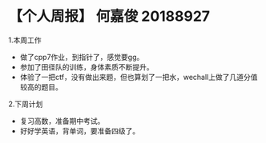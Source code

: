 # 【个人周报】 何嘉俊 20188927


1.本周工作
  * 做了cpp7作业，到指针了，感觉要gg。
  * 参加了田径队的训练，身体素质不断提升。
  * 体验了一把ctf，没有做出来题，但也算划了一把水，wechall上做了几道分值较高的题目。


2.下周计划
  * 复习高数，准备期中考试。
  * 好好学英语，背单词，要准备四级了。



